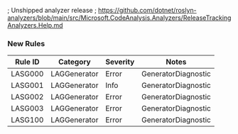 ﻿; Unshipped analyzer release
; https://github.com/dotnet/roslyn-analyzers/blob/main/src/Microsoft.CodeAnalysis.Analyzers/ReleaseTrackingAnalyzers.Help.md

### New Rules

Rule ID | Category | Severity | Notes
--------|----------|----------|-------
LASG000 | LAGGenerator | Error | GeneratorDiagnostic
LASG001 | LAGGenerator | Info | GeneratorDiagnostic
LASG002 | LAGGenerator | Error | GeneratorDiagnostic
LASG003 | LAGGenerator | Error | GeneratorDiagnostic
LASG100 | LAGGenerator | Error | GeneratorDiagnostic